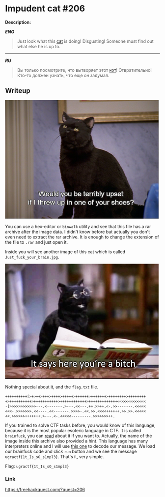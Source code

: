 # Impudent cat #206
**Description:**

***ENG***
>  Just look what this [cat](/FHQ/files/steganography/Impudent_cat.png) is doing! Disgusting! Someone must find out what else he is up to.

---

***RU***
> Вы только посмотрите, что вытворяет этот [кот](/FHQ/files/steganography/Impudent_cat.png)! Отвратительно! Кто-то должен узнать, что еще он задумал.

## Writeup

![image-cat](/FHQ/files/steganography/Impudent_cat.png)

You can use a hex-editor or `binwalk` utility and see that this file has a rar archive after the image data. I didn't know before but actually you don't even need to extract the rar archive. It is enough to change the extension of the file to `.rar` and just open it. 

Inside you will see another image of this cat which is called `Just_fuck_your_brain.jpg`.

![Fuck_your_brain](/FHQ/images/steganography/Just_fuck_your_brain.jpg)

Nothing special about it, and the `flag.txt` file.

```
++++++++++[>+>++>+++>++++>+++++>++++++>+++++++>++++++++>++++++++
+>++++++++++>+++++++++++>++++++++++++>+++++++++++++<<<<<<<<<<<<<
-]>>>>>>>>>>>>---.<-------.>---.<<---.++.>>++.<-.>>-------.<<<<<
<<<-.>>>>>>>.<<----.<<-------.>>>>-.<<.>>.<<<<++++++.>>.>>.<<<<<
<<.>>>>>>+++++++.>---.<-.<<<<<---------.>>>>>>>++.
```

If you trained to solve CTF tasks before, you would know of this language, because it is the most popular esoteric language in CTF. It is called `brainfuck`, you can [read](https://en.wikipedia.org/wiki/Brainfuck) about it if you want to. Actually, the name of the image inside this archive also provided a hint. This language has many interpreters online and I will use [this one](https://copy.sh/brainfuck/) to decode our message. We load our brainfuck code and click `run` button and we see the message `ugractf{1t_Is_sO_s1mpl3}`. That's it, very simple.



Flag: `ugractf{1t_Is_sO_s1mpl3}`

### Link

https://freehackquest.com/?quest=206
